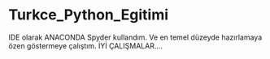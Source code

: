 # Turkce_Python_Egitimi 
IDE olarak ANACONDA Spyder kullandım. Ve en temel düzeyde hazırlamaya özen göstermeye çalıştım.
İYİ ÇALIŞMALAR....
